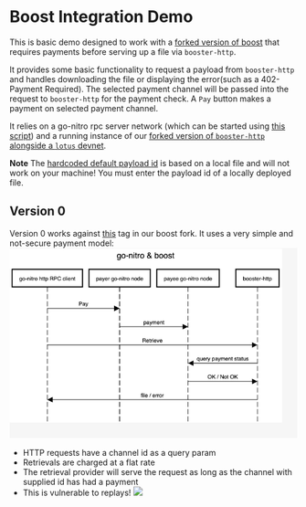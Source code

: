 # Boost Integration Demo

This is basic demo designed to work with a [forked version of boost](https://github.com/statechannels/boost) that requires payments before serving up a file via `booster-http`.

It provides some basic functionality to request a payload from `booster-http` and handles downloading the file or displaying the error(such as a 402- Payment Required). The selected payment channel will be passed into the request to `booster-http` for the payment check. A `Pay` button makes a payment on selected payment channel.

It relies on a go-nitro rpc server network (which can be started using [this script](https://github.com/statechannels/go-nitro/blob/5b8c876d34638f9c322cf332bf758f5e9c284907/scripts/start-rpc-servers.go)) and a running instance of our [forked version of `booster-http` alongside a `lotus` devnet](https://github.com/statechannels/boost).

**Note** The [hardcoded default payload id](./src/App.tsx#L43) is based on a local file and will not work on your machine! You must enter the payload id of a locally deployed file.

## Version 0

Version 0 works against [this](https://github.com/statechannels/boost/releases/tag/nitro-boost-demo-v0) tag in our boost fork. It uses a very simple and not-secure payment model:
![](./version-0-seq.png)

- HTTP requests have a channel id as a query param
- Retrievals are charged at a flat rate
- The retrieval provider will serve the request as long as the channel with supplied id has had a payment
- This is vulnerable to replays!
  ![](./version-0.gif)
